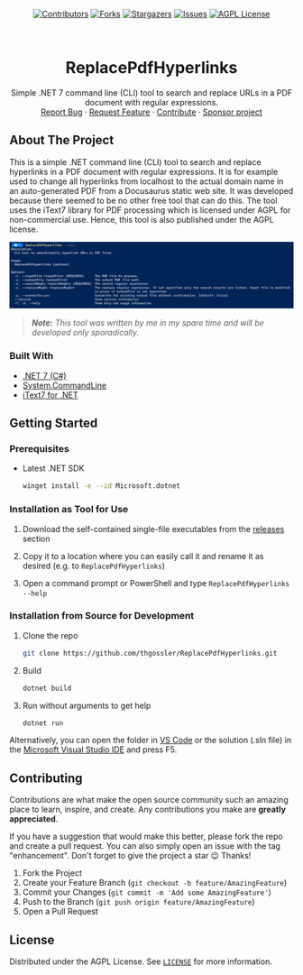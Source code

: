 ﻿<div align="center">

[![Contributors][contributors-shield]][contributors-url]
[![Forks][forks-shield]][forks-url]
[![Stargazers][stars-shield]][stars-url]
[![Issues][issues-shield]][issues-url]
[![AGPL License][license-shield]][license-url]

</div>

<!-- PROJECT LOGO -->
<br />
<div align="center">
  <h1 align="center">ReplacePdfHyperlinks</h1>

  <p align="center">
    Simple .NET 7 command line (CLI) tool to search and replace URLs in a PDF document with regular expressions.
    <br />
    <a href="https://github.com/thgossler/ReplacePdfHyperlinks/issues">Report Bug</a>
    ·
    <a href="https://github.com/thgossler/ReplacePdfHyperlinks/issues">Request Feature</a>
    ·
    <a href="https://github.com/thgossler/ReplacePdfHyperlinks#contributing">Contribute</a>
    ·
    <a href="https://github.com/sponsors/thgossler">Sponsor project</a>
  </p>
</div>


## About The Project

This is a simple .NET command line (CLI) tool to search and replace hyperlinks in a PDF document with regular expressions. It is for example used to change all hyperlinks from localhost to the actual domain name in an auto-generated PDF from a Docusaurus static web site. It was developed because there seemed to be no other free tool that can do this. The tool uses the iText7 library for PDF processing which is licensed under AGPL for non-commercial use. Hence, this tool is also published under the AGPL license.

[![ReplacePdfHyperlinks screen shot][product-screenshot]]([https://github.com/thgossler/ReplacePdfHyperlinks/])

> _**Note:** This tool was written by me in my spare time and will be developed only sporadically._


### Built With

* [.NET 7 (C#)](https://dotnet.microsoft.com/en-us/)
* [System.CommandLine](https://github.com/dotnet/command-line-api)
* [iText7 for .NET](https://github.com/itext/itext7-dotnet)


## Getting Started

### Prerequisites

* Latest .NET SDK
  ```sh
  winget install -e --id Microsoft.dotnet
  ```


### Installation as Tool for Use

1. Download the self-contained single-file executables from the [releases](https://github.com/thgossler/ReplacePdfHyperlinks/releases) section

2. Copy it to a location where you can easily call it and rename it as desired (e.g. to `ReplacePdfHyperlinks`)

3. Open a command prompt or PowerShell and type `ReplacePdfHyperlinks --help`


### Installation from Source for Development

1. Clone the repo
   ```sh
   git clone https://github.com/thgossler/ReplacePdfHyperlinks.git
   ```
2. Build
   ```sh
   dotnet build
   ```
3. Run without arguments to get help
   ```sh
   dotnet run
   ```

Alternatively, you can open the folder in [VS Code](https://code.visualstudio.com/) or the solution (.sln file) in the [Microsoft Visual Studio IDE](https://visualstudio.microsoft.com/vs/) and press F5.


## Contributing

Contributions are what make the open source community such an amazing place to learn, inspire, and create. Any contributions you make are **greatly appreciated**.

If you have a suggestion that would make this better, please fork the repo and create a pull request. You can also simply open an issue with the tag "enhancement".
Don't forget to give the project a star :wink: Thanks!

1. Fork the Project
2. Create your Feature Branch (`git checkout -b feature/AmazingFeature`)
3. Commit your Changes (`git commit -m 'Add some AmazingFeature'`)
4. Push to the Branch (`git push origin feature/AmazingFeature`)
5. Open a Pull Request


## License

Distributed under the AGPL License. See [`LICENSE`](https://github.com/thgossler/ReplacePdfHyperlinks/blob/main/LICENSE) for more information.



<!-- MARKDOWN LINKS & IMAGES (https://www.markdownguide.org/basic-syntax/#reference-style-links) -->
[contributors-shield]: https://img.shields.io/github/contributors/thgossler/ReplacePdfHyperlinks.svg
[contributors-url]: https://github.com/thgossler/ReplacePdfHyperlinks/graphs/contributors
[forks-shield]: https://img.shields.io/github/forks/thgossler/ReplacePdfHyperlinks.svg
[forks-url]: https://github.com/thgossler/ReplacePdfHyperlinks/network/members
[stars-shield]: https://img.shields.io/github/stars/thgossler/ReplacePdfHyperlinks.svg
[stars-url]: https://github.com/thgossler/ReplacePdfHyperlinks/stargazers
[issues-shield]: https://img.shields.io/github/issues/thgossler/ReplacePdfHyperlinks.svg
[issues-url]: https://github.com/thgossler/ReplacePdfHyperlinks/issues
[license-shield]: https://img.shields.io/github/license/thgossler/ReplacePdfHyperlinks.svg
[license-url]: https://github.com/thgossler/ReplacePdfHyperlinks/blob/main/LICENSE.txt
[product-screenshot]: images/screenshot.png
